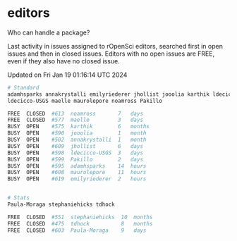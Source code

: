 # editors

Who can handle a package?

Last activity in issues assigned to rOpenSci editors, searched first in open
issues and then in closed issues. Editors with no open issues are FREE, even if
they also have no closed issue.


Updated on Fri Jan 19 01:16:14 UTC 2024

```bash
# Standard
adamhsparks annakrystalli emilyriederer jhollist jooolia karthik ldecicco
ldecicco-USGS maelle maurolepore noamross Pakillo

FREE  CLOSED  #613  noamross       7   days
FREE  CLOSED  #577  maelle         3   days
BUSY  OPEN    #575  karthik        6   months
BUSY  OPEN    #590  jooolia        1   month
BUSY  OPEN    #502  annakrystalli  1   month
BUSY  OPEN    #609  jhollist       6   days
BUSY  OPEN    #598  ldecicco-USGS  3   days
BUSY  OPEN    #599  Pakillo        2   days
BUSY  OPEN    #595  adamhsparks    14  hours
BUSY  OPEN    #608  maurolepore    11  hours
BUSY  OPEN    #619  emilyriederer  2   hours


# Stats
Paula-Moraga stephaniehicks tdhock

FREE  CLOSED  #551  stephaniehicks  10  months
FREE  CLOSED  #475  tdhock          8   months
FREE  CLOSED  #603  Paula-Moraga    9   days
```
